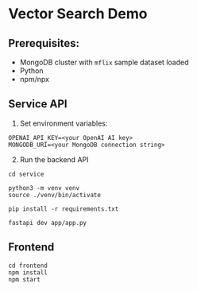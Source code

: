 # Vector Search Demo

## Prerequisites:

- MongoDB cluster with ```mflix``` sample dataset loaded
- Python
- npm/npx

## Service API

1. Set environment variables:
```
OPENAI_API_KEY=<your OpenAI AI key>
MONGODB_URI=<your MongoDB connection string>
```


2. Run the backend API
```
cd service

python3 -m venv venv
source ./venv/bin/activate

pip install -r requirements.txt

fastapi dev app/app.py
```

## Frontend

```
cd frontend
npm install
npm start
```